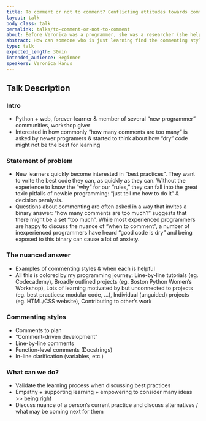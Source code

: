 ```yaml
---
title: To comment or not to comment? Conflicting attitudes towards commenting and beginner pain.
layout: talk
body_class: talk
permalink: talks/to-comment-or-not-to-comment
about: Before Veronica was a programmer, she was a researcher (she helped pick the Mars Curiosity Rover’s landing site!) with an eye for process improvement. As she’s taught herself web development, she’s brought her research approach from her time at NASA-JPL & MIT into whatever she was learning.  She loves exploring the web and teaching, and recently co-taught a PyCon tutorial on using web-scraping and modeling to predict Oscar winners. When she isn’t learning how the web can be better for developers, she enjoys blogging, nerding out about documentation, and snuggling as many cats as possible.
abstract: How can someone who is just learning find the commenting style that is best for them as they learn, grow, & contribute? I did a survey of programmers & will be sharing what we can do to address comment use in a way that encourages a growth mindset and empowers beginning programmers.
type: talk
expected_length: 30min
intended_audience: Beginner
speakers: Veronica Hanus
---
```


## Talk Description

### Intro

* Python + web, forever-learner & member of several “new programmer” communities, workshop giver
* Interested in how commonly “how many comments are too many” is asked by newer programers & started to think about how “dry” code might not be the best for learning


### Statement of problem

* New learners quickly become interested in “best practices”. They want to write the best code they can, as quickly as they can. Without the experience to know the “why” for our “rules,” they can fall into the great toxic pitfalls of newbie programming: “just tell me how to do it” & decision paralysis.
* Questions about commenting are often asked in a way that invites a binary answer: “how many comments are too much?” suggests that there might be a set “too much”. While most experienced programmers are happy to discuss the nuance of “when to comment”, a number of inexperienced programmers have heard “good code is dry” and being exposed to this binary can cause a lot of anxiety. 


### The nuanced answer

* Examples of commenting styles & when each is helpful
* All this is colored by my programming journey: Line-by-line tutorials (eg. Codecademy), Broadly outlined projects (eg. Boston Python Women’s Workshop), Lots of learning motivated by but unconnected to projects (eg. best practices: modular code, ...), Individual (unguided) projects (eg. HTML/CSS website), Contributing to other’s work


### Commenting styles

* Comments to plan
* “Comment-driven development”
* Line-by-line comments 
* Function-level comments (Docstrings)
* In-line clarification (variables, etc.)

### What can we do?

* Validate the learning process when discussing best practices
* Empathy + supporting learning + empowering to consider many ideas >> being right
* Discuss nuance of a person’s current practice and discuss alternatives / what may be coming next for them
